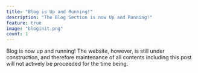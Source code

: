 ```yaml
---
title: "Blog is Up and Running!"
description: "The Blog Section is now Up and Running!"
feature: true
image: "bloginit.png"
count: 1
---
```


Blog is now up and running! The website, however, is still under construction,
and therefore maintenance of all contents including this post will not actively
be proceeded for the time being.
